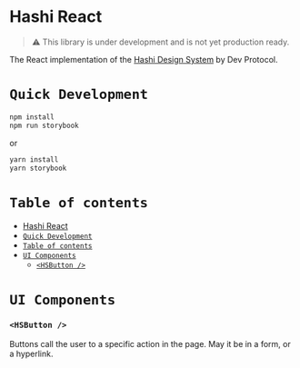 # Hashi React

> ⚠ This library is under development and is not yet production ready.

The React implementation of the [Hashi Design System](https://github.com/dev-protocol/hashi-web) by Dev Protocol.

# `Quick Development`

```bash
npm install
npm run storybook
```

or

```bash
yarn install
yarn storybook
```

# `Table of contents`

- [Hashi React](#hashi-react)
- [`Quick Development`](#quick-development)
- [`Table of contents`](#table-of-contents)
- [`UI Components`](#ui-components)
  - [`<HSButton />`](#hsbutton)

# `UI Components`

### `<HSButton />`

Buttons call the user to a specific action in the page. May it be in a form, or a hyperlink.

